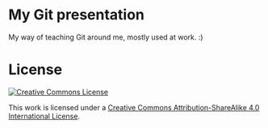 # My Git presentation #

My way of teaching Git around me, mostly used at work. :)

# License #

[![Creative Commons License](https://i.creativecommons.org/l/by-sa/4.0/88x31.png)][license]

This work is licensed under a [Creative Commons Attribution-ShareAlike 4.0 International License][license].

[license]: http://creativecommons.org/licenses/by-sa/4.0/ "Creative Commons License"
